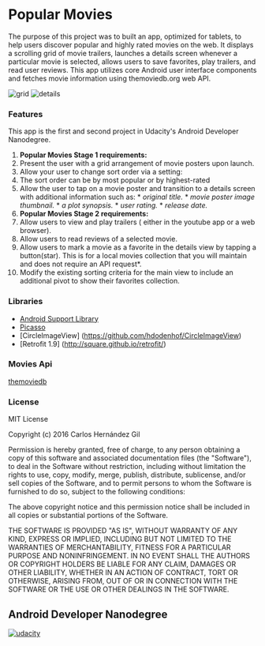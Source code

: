 # Popular Movies

The purpose of this project was to built an app, optimized for tablets, to help users discover popular and highly rated movies on the web. It displays a scrolling grid of movie trailers, launches a details screen whenever a particular movie is selected, allows users to save favorites, play trailers, and read user reviews. This app utilizes core Android user interface components and fetches movie information using themoviedb.org web API.

 ![grid](https://raw.githubusercontent.com/cahegi/MyAppPortfolio/master/art/phone_grid1.png) 
 ![details](https://raw.githubusercontent.com/cahegi/MyAppPortfolio/master/art/phone_details1.png) 

### Features

This app is the first and second project in Udacity's Android Developer Nanodegree. 

1. **Popular Movies Stage 1 requirements:**
  1. Present the user with a grid arrangement of movie posters upon launch.
  2. Allow your user to change sort order via a setting:
  3. The sort order can be by most popular or by highest-rated
  4. Allow the user to tap on a movie poster and transition to a details screen with additional information such as:
    * *original title.*
    * *movie poster image thumbnail.*
    * *a plot synopsis.* 
    * *user rating.* 
    * *release date.*
2. **Popular Movies Stage 2 requirements:**	
  1. Allow users to view and play trailers ( either in the youtube app or a web browser).
  2. Allow users to read reviews of a selected movie.
  3. Allow users to mark a movie as a favorite in the details view by tapping a button(star). This is for a local    movies collection that you will maintain and does not require an API request*.
  4. Modify the existing sorting criteria for the main view to include an additional pivot to show their favorites collection.				



### Libraries

- [Android Support Library]()
- [Picasso](http://square.github.io/picasso/)
- [CircleImageView] (https://github.com/hdodenhof/CircleImageView)
- [Retrofit 1.9] (http://square.github.io/retrofit/)

### Movies Api

[themoviedb](https://www.themoviedb.org/)

### License

MIT License

Copyright (c) 2016 Carlos Hernández Gil

Permission is hereby granted, free of charge, to any person obtaining a copy
of this software and associated documentation files (the "Software"), to deal
in the Software without restriction, including without limitation the rights
to use, copy, modify, merge, publish, distribute, sublicense, and/or sell
copies of the Software, and to permit persons to whom the Software is
furnished to do so, subject to the following conditions:

The above copyright notice and this permission notice shall be included in all
copies or substantial portions of the Software.

THE SOFTWARE IS PROVIDED "AS IS", WITHOUT WARRANTY OF ANY KIND, EXPRESS OR
IMPLIED, INCLUDING BUT NOT LIMITED TO THE WARRANTIES OF MERCHANTABILITY,
FITNESS FOR A PARTICULAR PURPOSE AND NONINFRINGEMENT. IN NO EVENT SHALL THE
AUTHORS OR COPYRIGHT HOLDERS BE LIABLE FOR ANY CLAIM, DAMAGES OR OTHER
LIABILITY, WHETHER IN AN ACTION OF CONTRACT, TORT OR OTHERWISE, ARISING FROM,
OUT OF OR IN CONNECTION WITH THE SOFTWARE OR THE USE OR OTHER DEALINGS IN THE
SOFTWARE.


## Android Developer Nanodegree
[![udacity][1]][2]

[1]: https://raw.githubusercontent.com/cahegi/MyAppPortfolio/master/art/nanodegree-logo.png
[2]: https://www.udacity.com/course/android-developer-nanodegree--nd801
